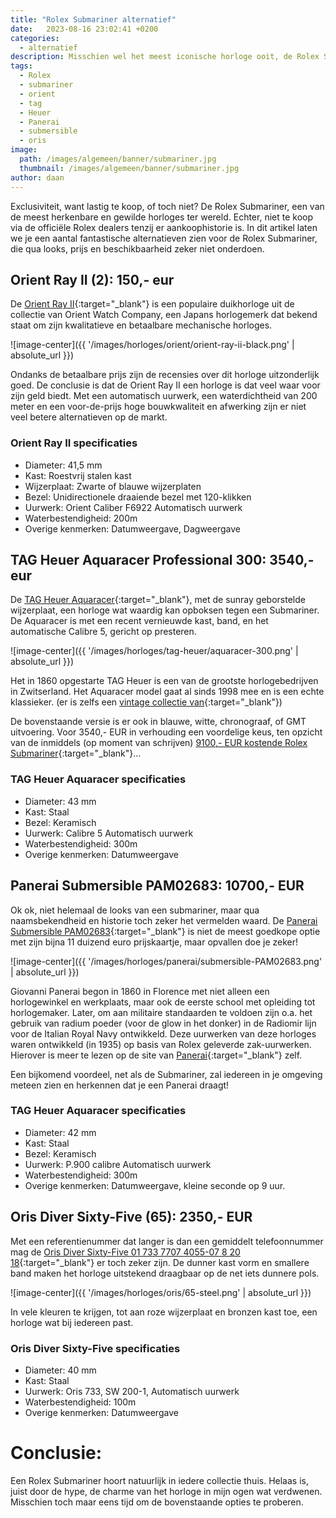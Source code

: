```yaml
---
title: "Rolex Submariner alternatief"
date:   2023-08-16 23:02:41 +0200
categories:
  - alternatief
description: Misschien wel het meest iconische horloge ooit, de Rolex Submariner. Lees hier snel verder en wordt bekend de beste alternatieve opties!
tags:
  - Rolex
  - submariner
  - orient
  - tag
  - Heuer
  - Panerai
  - submersible
  - oris
image: 
  path: /images/algemeen/banner/submariner.jpg
  thumbnail: /images/algemeen/banner/submariner.jpg
author: daan
---
```

Exclusiviteit, want lastig te koop, of toch niet? De Rolex Submariner, een van de meest herkenbare en gewilde horloges ter wereld. Echter, niet te koop via de officiële Rolex dealers tenzij er aankoophistorie is. In dit artikel laten we je een aantal fantastische alternatieven zien voor de Rolex Submariner, die qua looks, prijs en beschikbaarheid zeker niet onderdoen.

## Orient Ray II (2): 150,- eur
De [Orient Ray II](https://orient-watch.com/Collections/ORIENT/Sports/ORIENT%3A-Mechanical-Sports-Watch/p/AA02004B){:target="_blank"} is een populaire duikhorloge uit de collectie van Orient Watch Company, een Japans horlogemerk dat bekend staat om zijn kwalitatieve en betaalbare mechanische horloges. 

![image-center]({{ '/images/horloges/orient/orient-ray-ii-black.png' | absolute_url }})

Ondanks de betaalbare prijs zijn de recensies over dit horloge uitzonderlijk goed. De conclusie is dat de Orient Ray II een horloge is dat veel waar voor zijn geld biedt. Met een automatisch uurwerk, een waterdichtheid van 200 meter en een voor-de-prijs hoge bouwkwaliteit en afwerking zijn er niet veel betere alternatieven op de markt.

### Orient Ray II specificaties
- Diameter: 41,5 mm
- Kast: Roestvrij stalen kast
- Wijzerplaat: Zwarte of blauwe wijzerplaten
- Bezel: Unidirectionele draaiende bezel met 120-klikken
- Uurwerk: Orient Caliber F6922 Automatisch uurwerk
- Waterbestendigheid: 200m
- Overige kenmerken: Datumweergave, Dagweergave

## TAG Heuer Aquaracer Professional 300: 3540,- eur
De [TAG Heuer Aquaracer](https://www.tagheuer.com/nl/en/timepieces/collections/tag-heuer-aquaracer/43-mm-calibre-5-automatic/WBP201A.BA0632.html){:target="_blank"}, met de sunray geborstelde wijzerplaat, een horloge wat waardig kan opboksen tegen een Submariner. De Aquaracer is met een recent vernieuwde kast, band, en het automatische Calibre 5, gericht op presteren.

![image-center]({{ '/images/horloges/tag-heuer/aquaracer-300.png' | absolute_url }})

Het in 1860 opgestarte TAG Heuer is een van de grootste horlogebedrijven in Zwitserland. Het Aquaracer model gaat al sinds 1998 mee en is een echte klassieker. (er is zelfs een [vintage collectie van](https://www.tagheuer.com/us/en/vintage-collection/vintage-tag-heuer-aquaracer.html){:target="_blank"})

De bovenstaande versie is er ook in blauwe, witte, chronograaf, of GMT uitvoering. Voor 3540,- EUR in verhouding een voordelige keus, ten opzicht van de inmiddels (op moment van schrijven) [9100,- EUR kostende Rolex Submariner](https://www.rolex.com/watches/submariner/m124060-0001){:target="_blank"}...

### TAG Heuer Aquaracer specificaties
- Diameter: 43 mm
- Kast: Staal
- Bezel: Keramisch
- Uurwerk: Calibre 5 Automatisch uurwerk
- Waterbestendigheid: 300m
- Overige kenmerken: Datumweergave

## Panerai Submersible PAM02683: 10700,- EUR
Ok ok, niet helemaal de looks van een submariner, maar qua naamsbekendheid en historie toch zeker het vermelden waard. De [Panerai Submersible PAM02683](https://www.panerai.com/nl/en/collections/watch-collection/submersible/pam02683-submersible.html){:target="_blank"} is niet de meest goedkope optie met zijn bijna 11 duizend euro prijskaartje, maar opvallen doe je zeker!

![image-center]({{ '/images/horloges/panerai/submersible-PAM02683.png' | absolute_url }})

Giovanni Panerai begon in 1860 in Florence met niet alleen een horlogewinkel en werkplaats, maar ook de eerste school met opleiding tot horlogemaker. Later, om aan militaire standaarden te voldoen zijn o.a. het gebruik van radium poeder (voor de glow in het donker) in de Radiomir lijn voor de Italian Royal Navy ontwikkeld. Deze uurwerken van deze horloges waren ontwikkeld (in 1935) op basis van Rolex geleverde zak-uurwerken. Hierover is meer te lezen op de site van [Panerai](https://www.panerai.com/nl/en/about-panerai/history.html){:target="_blank"} zelf.

Een bijkomend voordeel, net als de Submariner, zal iedereen in je omgeving meteen zien en herkennen dat je een Panerai draagt!

### TAG Heuer Aquaracer specificaties
- Diameter: 42 mm
- Kast: Staal
- Bezel: Keramisch
- Uurwerk: P.900 calibre Automatisch uurwerk
- Waterbestendigheid: 300m
- Overige kenmerken: Datumweergave, kleine seconde op 9 uur.


## Oris Diver Sixty-Five (65): 2350,- EUR
Met een referentienummer dat langer is dan een gemiddelt telefoonnummer mag de [Oris Diver Sixty-Five 01 733 7707 4055-07 8 20 18](https://www.oris.ch/en-US/watch/divers-sixty-five/01-733-7707-4055-07-8-20-18){:target="_blank"} er toch zeker zijn. De dunner kast vorm en smallere band maken het horloge uitstekend draagbaar op de net iets dunnere pols.

![image-center]({{ '/images/horloges/oris/65-steel.png' | absolute_url }})

In vele kleuren te krijgen, tot aan roze wijzerplaat en bronzen kast toe, een horloge wat bij iedereen past.

### Oris Diver Sixty-Five specificaties
- Diameter: 40 mm
- Kast: Staal
- Uurwerk: 	Oris 733, SW 200-1, Automatisch uurwerk
- Waterbestendigheid: 100m
- Overige kenmerken: Datumweergave

# Conclusie:
Een Rolex Submariner hoort natuurlijk in iedere collectie thuis. Helaas is, juist door de hype, de charme van het horloge in mijn ogen wat verdwenen. Misschien toch maar eens tijd om de bovenstaande opties te proberen.
